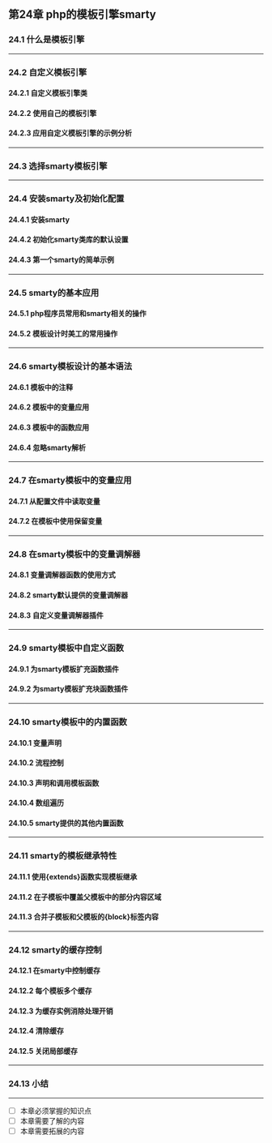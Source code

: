 ## 第24章 php的模板引擎smarty
### 24.1 什么是模板引擎

---

### 24.2 自定义模板引擎
#### 24.2.1 自定义模板引擎类
#### 24.2.2 使用自己的模板引擎
#### 24.2.3 应用自定义模板引擎的示例分析

---

### 24.3 选择smarty模板引擎

---

### 24.4 安装smarty及初始化配置
#### 24.4.1 安装smarty
#### 24.4.2 初始化smarty类库的默认设置
#### 24.4.3 第一个smarty的简单示例

---

### 24.5 smarty的基本应用
#### 24.5.1 php程序员常用和smarty相关的操作
#### 24.5.2 模板设计时美工的常用操作

---

### 24.6 smarty模板设计的基本语法
#### 24.6.1 模板中的注释
#### 24.6.2 模板中的变量应用
#### 24.6.3 模板中的函数应用
#### 24.6.4 忽略smarty解析

---

### 24.7 在smarty模板中的变量应用
#### 24.7.1 从配置文件中读取变量
#### 24.7.2 在模板中使用保留变量

---

### 24.8 在smarty模板中的变量调解器
#### 24.8.1 变量调解器函数的使用方式
#### 24.8.2 smarty默认提供的变量调解器
#### 24.8.3 自定义变量调解器插件

---

### 24.9 smarty模板中自定义函数
#### 24.9.1 为smarty模板扩充函数插件
#### 24.9.2 为smarty模板扩充块函数插件

---

### 24.10 smarty模板中的内置函数
#### 24.10.1 变量声明
#### 24.10.2 流程控制
#### 24.10.3 声明和调用模板函数
#### 24.10.4 数组遍历
#### 24.10.5 smarty提供的其他内置函数

---

### 24.11 smarty的模板继承特性
#### 24.11.1 使用{extends}函数实现模板继承
#### 24.11.2 在子模板中覆盖父模板中的部分内容区域
#### 24.11.3 合并子模板和父模板的{block}标签内容

---

### 24.12 smarty的缓存控制
#### 24.12.1 在smarty中控制缓存
#### 24.12.2 每个模板多个缓存
#### 24.12.3 为缓存实例消除处理开销
#### 24.12.4 清除缓存
#### 24.12.5 关闭局部缓存

---

### 24.13 小结

---

- [ ] 本章必须掌握的知识点
- [ ] 本章需要了解的内容
- [ ] 本章需要拓展的内容
